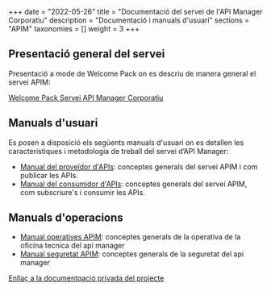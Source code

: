 +++
date = "2022-05-26"
title = "Documentació del servei de l'API Manager Corporatiu"
description = "Documentació i manuals d'usuari"
sections = "APIM"
taxonomies = []
weight = 3
+++

## Presentació general del servei

Presentació a mode de Welcome Pack on es descriu de manera general el servei APIM:

[Welcome Pack Servei API Manager Corporatiu](/related/apim/APIM-Welcome-Pack-v1.pdf)

##  Manuals d'usuari

Es posen a disposició els següents manuals d'usuari on es detallen les característiques i metodologia de treball del servei d’API Manager: 

- [Manual del proveïdor d'APIs](/related/apim/APIM-Manual-Proveidor-APIs-V1.pdf): conceptes generals del servei APIM i com publicar les APIs.
- [Manual del consumidor d'APIs](/related/apim/APIM-Manual-Consumidor-APIs-v1.pdf): conceptes generals del servei APIM, com subscriure's i consumir les APIs.

## Manuals d'operacions

- [Manual operatives APIM](/related/apim/APIM_Manual_Operatives_V1.pdf): conceptes generals de la operativa de la oficina tecnica del api manager
- [Manual seguretat APIM](/related/apim/Manual_Seguretat_APIM_V1.0.pdf): conceptes generals de la seguretat del api manager

[Enllaç a la documentqació privada del projecte](https://gencat.sharepoint.com/:f:/s/CSCloud/ErpT2CTYpQxMqDmYbuBGLdMBH0tFIChwmW5hr8DK3T6OOA?e=hSYOO2)
